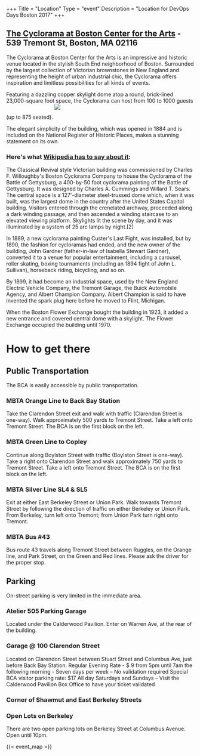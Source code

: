 +++
Title = "Location"
Type = "event"
Description = "Location for DevOps Days Boston 2017"
+++

## [The Cyclorama at Boston Center for the Arts](http://www.bcaonline.org/venues/cyclorama.html) - 539 Tremont St, Boston, MA 02116

The Cyclorama at Boston Center for the Arts is an impressive and historic venue located in the stylish South End neighborhood of Boston. Surrounded by the largest collection of Victorian brownstones in New England and representing the height of urban industrial chic, the Cyclorama offers inspiration and limitless possibilities for all kinds of events.

Featuring a dazzling copper skylight dome atop a round, brick-lined 23,000-square foot space, the Cyclorama can host from 100 to 1000 guests (up to 875 seated).
<img style="max-width: 500px;margin: 0px 25px 25px 0px" src="/events/2017-boston/cycloramaskylight.jpg">

The elegant simplicity of the building, which was opened in 1884 and is included on the National Register of Historic Places, makes a stunning statement on its own.

### Here's what [Wikipedia has to say about it](https://en.wikipedia.org/wiki/Cyclorama_Building):

The Classical Revival style Victorian building was commissioned by Charles F. Willoughby's Boston Cyclorama Company to house the Cyclorama of the Battle of Gettysburg, a 400-by-50 foot cyclorama painting of the Battle of Gettysburg. It was designed by Charles A. Cummings and Willard T. Sears. The central space is a 127'-diameter steel-trussed dome which, when it was built, was the largest dome in the country after the United States Capitol building. Visitors entered through the crenelated archway, proceeded along a dark winding passage, and then ascended a winding staircase to an elevated viewing platform. Skylights lit the scene by day, and it was illuminated by a system of 25 arc lamps by night.[2]

In 1889, a new cyclorama painting Custer's Last Fight, was installed, but by 1890, the fashion for cycloramas had ended, and the new owner of the building, John Gardner (father-in-law of Isabella Stewart Gardner), converted it to a venue for popular entertainment, including a carousel, roller skating, boxing tournaments (including an 1894 fight of John L. Sullivan), horseback riding, bicycling, and so on.

By 1899, it had become an industrial space, used by the New England Electric Vehicle Company, the Tremont Garage, the Buick Automobile Agency, and Albert Champion Company. Albert Champion is said to have invented the spark plug here before he moved to Flint, Michigan.

When the Boston Flower Exchange bought the building in 1923, it added a new entrance and covered central dome with a skylight. The Flower Exchange occupied the building until 1970.

# How to get there
## Public Transportation
The BCA is easily accessible by public transportation.

### MBTA Orange Line to Back Bay Station

Take the Clarendon Street exit and walk with traffic (Clarendon Street is one-way). Walk approximately 500 yards to Tremont Street. Take a left onto Tremont Street. The BCA is on the first block on the left.

### MBTA Green Line to Copley

Continue along Boylston Street with traffic (Boylston Street is one-way). Take a right onto Clarendon Street and walk approximately 750 yards to Tremont Street. Take a left onto Tremont Street. The BCA is on the first block on the left.

### MBTA Silver Line SL4 & SL5

Exit at either East Berkeley Street or Union Park. Walk towards Tremont Street by following the direction of traffic on either Berkeley or Union Park. From Berkeley, turn left onto Tremont; from Union Park turn right onto Tremont.

### MBTA Bus #43

Bus route 43 travels along Tremont Street between Ruggles, on the Orange line, and Park Street, on the Green and Red lines. Please ask the driver for the proper stop.

## Parking
On-street parking is very limited in the immediate area.

### Atelier 505 Parking Garage

Located under the Calderwood Pavilion. Enter on Warren Ave, at the rear of the building.

### Garage @ 100 Clarendon Street

Located on Clarendon Street between Stuart Street and Columbus Ave, just before Back Bay Station.
Regular Evening Rate - $ 9 from 5pm until 7am the following morning - Seven days per week – No validation required
Special BCA visitor parking rate:
$17 All day Saturdays and Sundays – Visit the Calderwood Pavilion Box Office to have your ticket validated

### Corner of Shawmut and East Berkeley Streets

### Open Lots on Berkeley

There are two open parking lots on Berkeley Street at Columbus Avenue. Open until 10pm.

{{< event_map >}}
